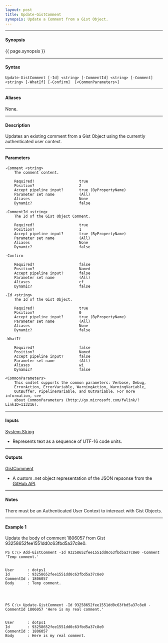 ```yaml
---
layout: post
title: Update-GistComment
synopsis: Update a Comment from a Gist Object.
---
```


---

#### **Synopsis**

{{ page.synopsis }}

---

#### **Syntax**

```
Update-GistComment [-Id] <string> [-CommentId] <string> [-Comment] <string> [-WhatIf] [-Confirm]  [<CommonParameters>]
```

---

#### **Aliases**

None.

---

#### **Description**

Updates an existing comment from a Gist Object using the currently authenticated user context.

---

#### **Parameters**

```
-Comment <string>
    The comment content.
    
    Required?                    true
    Position?                    2
    Accept pipeline input?       true (ByPropertyName)
    Parameter set name           (All)
    Aliases                      None
    Dynamic?                     false
    
-CommentId <string>
    The Id of the Gist Object Comment.
    
    Required?                    true
    Position?                    1
    Accept pipeline input?       true (ByPropertyName)
    Parameter set name           (All)
    Aliases                      None
    Dynamic?                     false
    
-Confirm
    
    Required?                    false
    Position?                    Named
    Accept pipeline input?       false
    Parameter set name           (All)
    Aliases                      cf
    Dynamic?                     false
    
-Id <string>
    The Id of the Gist Object.
    
    Required?                    true
    Position?                    0
    Accept pipeline input?       true (ByPropertyName)
    Parameter set name           (All)
    Aliases                      None
    Dynamic?                     false
    
-WhatIf
    
    Required?                    false
    Position?                    Named
    Accept pipeline input?       false
    Parameter set name           (All)
    Aliases                      wi
    Dynamic?                     false
    
<CommonParameters>
    This cmdlet supports the common parameters: Verbose, Debug,
    ErrorAction, ErrorVariable, WarningAction, WarningVariable,
    OutBuffer, PipelineVariable, and OutVariable. For more information, see 
    about_CommonParameters (http://go.microsoft.com/fwlink/?LinkID=113216). 
```

---

#### **Inputs**

[System.String](https://msdn.microsoft.com/en-us/library/system.string%28v=vs.110%29.aspx)

* Represents text as a sequence of UTF-16 code units.

---

#### **Outputs**

[GistComment](https://developer.github.com/v3/gists/)

* A custom .net object representation of the JSON repsonse from the [GitHub API](https://developer.github.com).

---

#### **Notes**

There must be an Authenticated User Context to intereact with Gist Objects.

---

#### **Example 1**

Update the body of comment 1806057 from Gist 93258652fee1551dd0c63fbd5a37c8e0.

```
PS C:\> Add-GistComment -Id 93258652fee1551dd0c63fbd5a37c8e0 -Comment 'Temp comment.'


User      : dotps1
Id        : 93258652fee1551dd0c63fbd5a37c8e0
CommentId : 1806057
Body      : Temp comment.




PS C:\> Update-GistComment -Id 93258652fee1551dd0c63fbd5a37c8e0 -CommentId 1806057 'Here is my real comment.'


User      : dotps1
Id        : 93258652fee1551dd0c63fbd5a37c8e0
CommentId : 1806057
Body      : Here is my real comment.
```

